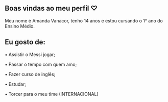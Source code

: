 ## Boas vindas ao meu perfil ♡

Meu nome é Amanda Vanacor, tenho 14 anos e estou cursando o 1° ano do Ensino Médio.

## Eu gosto de:

• Assistir o Messi jogar;


• Passar o tempo com quem amo;


• Fazer curso de inglês;


• Estudar;


• Torcer para o meu time (INTERNACIONAL)

